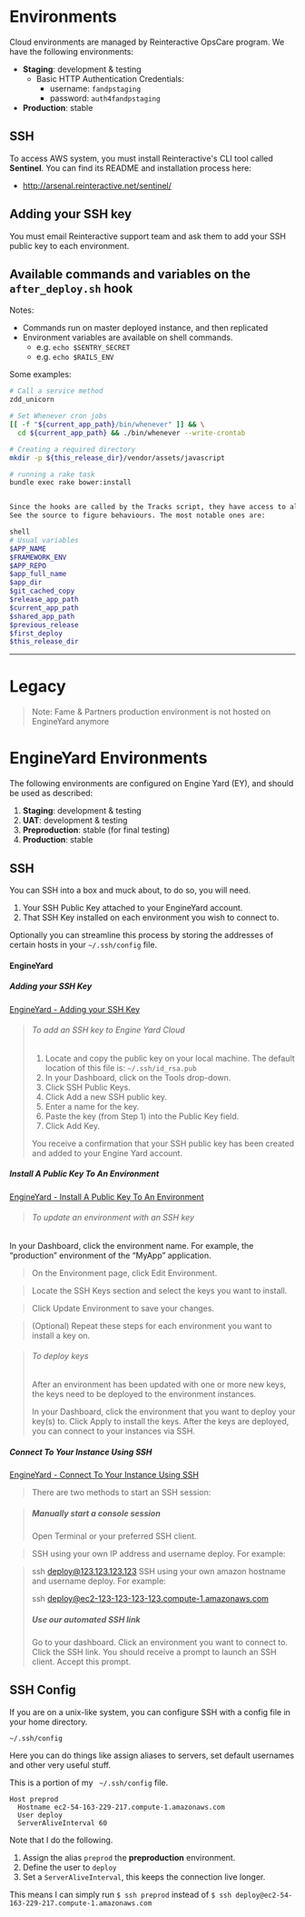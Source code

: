 # Environments

Cloud environments are managed by Reinteractive OpsCare program. We have the following environments:

- **Staging**: development & testing
    - Basic HTTP Authentication Credentials:
        - username: `fandpstaging`
        - password: `auth4fandpstaging`
- **Production**: stable

## SSH

To access AWS system, you must install Reinteractive's CLI tool called **Sentinel**. You can find its README and installation process here:

- http://arsenal.reinteractive.net/sentinel/

## Adding your SSH key

You must email Reinteractive support team and ask them to add your SSH public key to each environment.

## Available commands and variables on the `after_deploy.sh` hook

Notes:

- Commands run on master deployed instance, and then replicated
- Environment variables are available on shell commands.
  - e.g. `echo $SENTRY_SECRET`
  - e.g. `echo $RAILS_ENV`

Some examples:

```bash
# Call a service method
zdd_unicorn

# Set Whenever cron jobs
[[ -f "${current_app_path}/bin/whenever" ]] && \
  cd ${current_app_path} && ./bin/whenever --write-crontab

# Creating a required directory
mkdir -p ${this_release_dir}/vendor/assets/javascript

# running a rake task
bundle exec rake bower:install


Since the hooks are called by the Tracks script, they have access to all variables and methods defined by the script.
See the source to figure behaviours. The most notable ones are:

shell
# Usual variables
$APP_NAME
$FRAMEWORK_ENV
$APP_REPO
$app_full_name
$app_dir
$git_cached_copy
$release_app_path
$current_app_path
$shared_app_path
$previous_release
$first_deploy
$this_release_dir
```

---

# Legacy

> Note: Fame & Partners production environment is not hosted on EngineYard anymore

# EngineYard Environments

The following environments are configured on Engine Yard (EY), and should be used as described:

1. **Staging**: development & testing
2. **UAT**: development & testing
4. **Preproduction**: stable (for final testing)
3. **Production**: stable

## SSH

You can SSH into a box and muck about, to do so, you will need.

1. Your SSH Public Key attached to your EngineYard account.
1. That SSH Key installed on each environment you wish to connect to.

Optionally you can streamline this process by storing the addresses of certain hosts in your `~/.ssh/config` file.

#### EngineYard
##### Adding your SSH Key

[EngineYard - Adding your SSH Key](https://support.cloud.engineyard.com/hc/en-us/articles/205407248-Add-an-SSH-Key)

> ###### To add an SSH key to Engine Yard Cloud
> 1. Locate and copy the public key on your local machine. The default location of this file is:
       `~/.ssh/id_rsa.pub`
> 2. In your Dashboard, click on the Tools drop-down.
> 3. Click SSH Public Keys.
> 4. Click Add a new SSH public key.
> 5. Enter a name for the key.
> 6. Paste the key (from Step 1) into the Public Key field.
> 7. Click Add Key.
>
> You receive a confirmation that your SSH public key has been created and added to your Engine Yard account.

##### Install A Public Key To An Environment

[EngineYard - Install A Public Key To An Environment](https://support.cloud.engineyard.com/hc/en-us/articles/205407268-Install-a-Public-Key-to-an-Environment)

> ###### To update an environment with an SSH key
In your Dashboard, click the environment name.
For example, the “production” environment of the “MyApp” application.

> On the Environment page, click Edit Environment.

> Locate the SSH Keys section and select the keys you want to install.

> Click Update Environment to save your changes.

> (Optional) Repeat these steps for each environment you want to install a key on.

> ###### To deploy keys
> After an environment has been updated with one or more new keys, the keys need to be deployed to the environment instances.
>
> In your Dashboard, click the environment that you want to deploy your key(s) to.
> Click Apply to install the keys.
> After the keys are deployed, you can connect to your instances via SSH.

##### Connect To Your Instance Using SSH

[EngineYard - Connect To Your Instance Using SSH](https://support.cloud.engineyard.com/hc/en-us/articles/205407258-Connect-to-Your-Instance-Using-SSH)

> There are two methods to start an SSH session:

> ##### Manually start a console session
> Open Terminal or your preferred SSH client.

> SSH using your own IP address and username deploy. For example:

> ssh deploy@123.123.123.123
> SSH using your own amazon hostname and username deploy. For example:
>
> ssh deploy@ec2-123-123-123-123.compute-1.amazonaws.com
> ##### Use our automated SSH link
> Go to your dashboard.
> Click an environment you want to connect to.
> Click the SSH link.
> You should receive a prompt to launch an SSH client. Accept this prompt.

## SSH Config

If you are on a unix-like system, you can configure SSH with a config file in your home directory.

```
~/.ssh/config
```

Here you can do things like assign aliases to servers, set default usernames and other very useful stuff.

This is a portion of my ` ~/.ssh/config` file.


```
Host preprod
  Hostname ec2-54-163-229-217.compute-1.amazonaws.com
  User deploy
  ServerAliveInterval 60
```

Note that I do the following.

1. Assign the alias `preprod` the **preproduction** environment.
1. Define the user to `deploy`
1. Set a `ServerAliveInterval`, this keeps the connection live longer.

This means I can simply run `$ ssh preprod` instead of `$ ssh deploy@ec2-54-163-229-217.compute-1.amazonaws.com`

